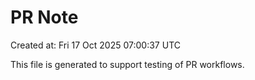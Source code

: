 # PR Note

Created at: Fri 17 Oct 2025 07:00:37 UTC

This file is generated to support testing of PR workflows.
